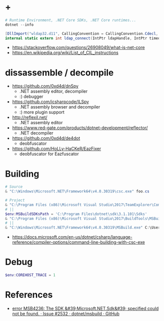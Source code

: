 # +

```ps1
# Runtime Environment, .NET Core SDKs, .NET Core runtimes...
dotnet --info
```

```csharp
[DllImport("wldap32.d11", CallingConvention = CallingConvention.Cdecl, EntryPoint = "ldap_ connect")]
internal static extern int ldap_connect(IntPtr ldapHandle, IntPtr timeout);
```

- https://stackoverflow.com/questions/26908049/what-is-net-core
- https://en.wikipedia.org/wiki/List_of_CIL_instructions

# dissassemble / decompile

- https://github.com/0xd4d/dnSpy
    - .NET assembly editor, decompiler
    - :) debugger
- https://github.com/icsharpcode/ILSpy
    - .NET assembly browser and decompiler
    - :) more plugin support
- http://reflexil.net/
    - .NET assembly editor
- https://www.red-gate.com/products/dotnet-development/reflector/
    - .NET decompiler
- https://github.com/0xd4d/de4dot
    - deobfuscator
- https://github.com/HoLLy-HaCKeR/EazFixer
    - deobfuscator for Eazfuscator

# Building

```ps1
# Source
& "C:\Windows\Microsoft.NET\Framework64\v4.0.30319\csc.exe" foo.cs

# Project
& "C:\Program Files (x86)\Microsoft Visual Studio\2017\TeamExplorer\Common7\IDE\devenv.exe" C:\Users\foo\opt\WMIWatcher\WMIWatcher.sln /Build Release
# ||
$env:MSBuildSDKsPath = 'C:\Program Files\dotnet\sdk\3.1.101\Sdks'
& "C:\Program Files (x86)\Microsoft Visual Studio\2017\BuildTools\MSBuild\15.0\Bin\MSBuild.exe" C:\Users\foo\opt\WMIWatcher\WMIWatcher.sln /p:Configuration=Release /t:Restore
# ||
& "C:\Windows\Microsoft.NET\Framework64\v4.0.30319\MSBuild.exe" C:\Users\foo\opt\WMIWatcher\WMIWatcher.sln /p:Configuration=Release /t:Restore
```

- https://docs.microsoft.com/en-us/dotnet/csharp/language-reference/compiler-options/command-line-building-with-csc-exe

# Debug

```ps1
$env:COREHOST_TRACE = 1
```

# References

- [error MSB4236: The SDK &\#39;Microsoft\.NET\.Sdk&\#39; specified could not be found\. · Issue \#2532 · dotnet/msbuild · GitHub](https://github.com/microsoft/msbuild/issues/2532)
